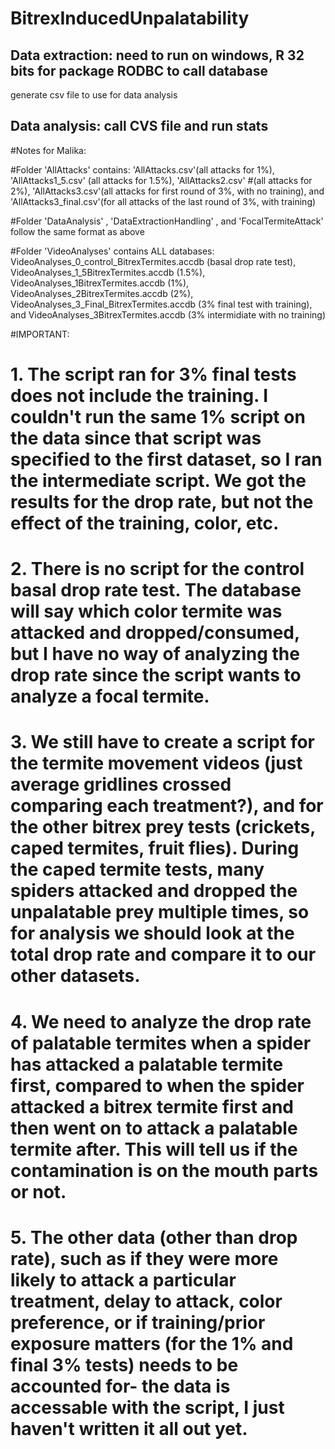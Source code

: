 # BitrexInducedUnpalatability

## Data extraction: need to run on windows, R 32 bits for package RODBC to call database
generate csv file to use for data analysis

## Data analysis: call CVS file and run stats


#Notes for Malika:

#Folder 'AllAttacks' contains: 'AllAttacks.csv'(all attacks for 1%), 'AllAttacks1_5.csv' (all attacks for 1.5%), 'AllAttacks2.csv'
#(all attacks for 2%), 'AllAttacks3.csv'(all attacks for first round of 3%, with no training), and 'AllAttacks3_final.csv'(for all attacks of the last round of 3%, with training)

#Folder 'DataAnalysis' , 'DataExtractionHandling' , and  'FocalTermiteAttack' follow the same format as above 

#Folder 'VideoAnalyses' contains ALL databases: VideoAnalyses_0_control_BitrexTermites.accdb (basal drop rate test), VideoAnalyses_1_5BitrexTermites.accdb (1.5%), VideoAnalyses_1BitrexTermites.accdb (1%), VideoAnalyses_2BitrexTermites.accdb (2%), VideoAnalyses_3_Final_BitrexTermites.accdb (3% final test with training), and VideoAnalyses_3BitrexTermites.accdb (3% intermidiate with no training)



#IMPORTANT: 

# 1. The script ran for 3% final tests does not include the training. I couldn't run the same 1% script on the data since that script was specified to the first dataset, so I ran the intermediate script. We got the results for the drop rate, but not the effect of the training, color, etc.

# 2. There is no script for the control basal drop rate test. The database will say which color termite was attacked and dropped/consumed, but I have no way of analyzing the drop rate since the script wants to analyze a focal termite.

# 3. We still have to create a script for the termite movement videos (just average gridlines crossed comparing each treatment?), and for the other bitrex prey tests (crickets, caped termites, fruit flies). During the caped termite tests, many spiders attacked and dropped the unpalatable prey multiple times, so for analysis we should look at the total drop rate and compare it to our other datasets. 

# 4. We need to analyze the drop rate of palatable termites when a spider has attacked a palatable termite first, compared to when the spider attacked a bitrex termite first and then went on to attack a palatable termite after. This will tell us if the contamination is on the mouth parts or not.

# 5. The other data (other than drop rate), such as if they were more likely to attack a particular treatment, delay to attack, color preference, or if training/prior exposure matters (for the 1% and final 3% tests) needs to be accounted for- the data is accessable with the script, I just haven't written it all out yet.
